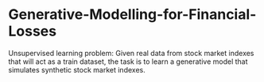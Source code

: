 # Generative-Modelling-for-Financial-Losses
Unsupervised learning problem: Given real data from stock market indexes that will act as a train dataset, the task is to learn a generative model that simulates synthetic stock market indexes.

